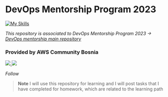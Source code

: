 # DevOps Mentorship Program 2023

[![My Skills](https://skillicons.dev/icons?i=aws,git,linux,docker,kubernetes)](https://skillicons.dev) 

*This repository is associated to DevOps Mentorship Program 2023 -> [DevOps mentorship main repository](https://github.com/allops-solutions/devops-aws-mentorship-program)*

### Provided by AWS Community Bosnia

<p align=left>
 
 <a href="https://twitter.com/awsbosnia" target="_blank">
 <img src="https://skillicons.dev/icons?i=twitter" /> </a>  
 
 <a href="https://www.linkedin.com/company/awsbosnia/?originalSubdomain=ba" target="_blank">
 <img src="https://skillicons.dev/icons?i=linkedin" /> </a>

*Follow*



>**Note**
>I will use this repository for learning and I will post tasks that I have completed for homework, which are related to the learning path